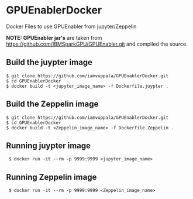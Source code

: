 # GPUEnablerDocker
Docker Files to use GPUEnabler from jupyter/Zeppelin

**NOTE: GPUEnabler jar's** are taken from https://github.com/IBMSparkGPU/GPUEnabler.git and compiled the source. 

## Build the juypter image
```
$ git clone https://github.com/iamvuppala/GPUEnablerDocker.git
$ cd GPUEnablerDocker
$ docker build -t <jupyter_image_name> -f Dockerfile.juypter . 
```

## Build the Zeppelin image
```
$ git clone https://github.com/iamvuppala/GPUEnablerDocker.git
$ cd GPUEnablerDocker
$ docker build -t <Zeppelin_image_name> -f Dockerfile.Zeppelin . 
```

## Running juypter image 
```
 $ docker run -it --rm -p 9999:9999 <jupyter_image_name>
```

## Running Zeppelin image
```
 $ docker run -it --rm -p 9999:9999 <Zeppelin_image_name>
```
